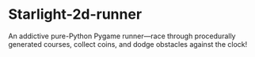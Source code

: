 # Starlight-2d-runner
An addictive pure-Python Pygame runner—race through procedurally generated courses, collect coins, and dodge obstacles against the clock!
